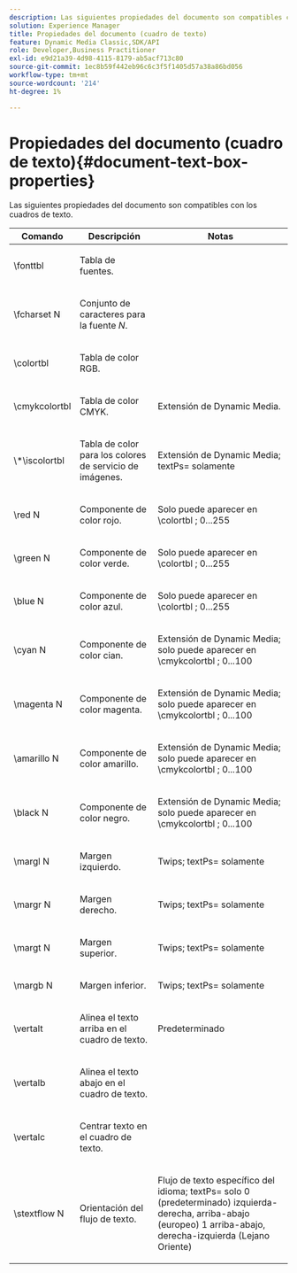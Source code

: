 ```yaml
---
description: Las siguientes propiedades del documento son compatibles con los cuadros de texto.
solution: Experience Manager
title: Propiedades del documento (cuadro de texto)
feature: Dynamic Media Classic,SDK/API
role: Developer,Business Practitioner
exl-id: e9d21a39-4d98-4115-8179-ab5acf713c80
source-git-commit: 1ec8b59f442eb96c6c3f5f1405d57a38a86bd056
workflow-type: tm+mt
source-wordcount: '214'
ht-degree: 1%

---
```


# Propiedades del documento (cuadro de texto){#document-text-box-properties}

Las siguientes propiedades del documento son compatibles con los cuadros de texto.

<table id="table_8E1DF8E6BD894D7A9ACFC839918E2315"> 
 <thead> 
  <tr> 
   <th class="entry"> <b>Comando</b> </th> 
   <th class="entry"> <b>Descripción</b> </th> 
   <th class="entry"> <b>Notas</b> </th> 
  </tr> 
 </thead>
 <tbody> 
  <tr> 
   <td> <span class="codeph"> \fonttbl  </span> </td> 
   <td> <p>Tabla de fuentes. </p> </td> 
   <td> <p> </p> </td> 
  </tr> 
  <tr> 
   <td> <span class="codeph"> \fcharset  <span class="varname"> N  </span> </span> </td> 
   <td> <p>Conjunto de caracteres para la fuente <i>N</i>. </p> </td> 
   <td> <p> </p> </td> 
  </tr> 
  <tr> 
   <td> <span class="codeph"> \colortbl  </span> </td> 
   <td> <p>Tabla de color RGB. </p> </td> 
   <td> <p> </p> </td> 
  </tr> 
  <tr> 
   <td> <span class="codeph"> \cmykcolortbl  </span> </td> 
   <td> <p>Tabla de color CMYK. </p> </td> 
   <td> <p>Extensión de Dynamic Media. </p> </td> 
  </tr> 
  <tr> 
   <td> <span class="codeph"> \*\iscolortbl  </span> </td> 
   <td> <p>Tabla de color para los colores de servicio de imágenes. </p> </td> 
   <td> <p>Extensión de Dynamic Media; <span class="codeph"> textPs= </span> solamente </p> </td> 
  </tr> 
  <tr> 
   <td> <span class="codeph"> \red  <span class="varname"> N  </span> </span> </td> 
   <td> <p>Componente de color rojo. </p> </td> 
   <td> <p>Solo puede aparecer en <span class="codeph"> \colortbl </span>; 0...255 </p> </td> 
  </tr> 
  <tr> 
   <td> <span class="codeph"> \green  <span class="varname"> N  </span> </span> </td> 
   <td> <p>Componente de color verde. </p> </td> 
   <td> <p>Solo puede aparecer en <span class="codeph"> \colortbl </span>; 0...255 </p> </td> 
  </tr> 
  <tr> 
   <td> <span class="codeph"> \blue  <span class="varname"> N  </span> </span> </td> 
   <td> <p>Componente de color azul. </p> </td> 
   <td> <p>Solo puede aparecer en <span class="codeph"> \colortbl </span>; 0...255 </p> </td> 
  </tr> 
  <tr> 
   <td> <span class="codeph"> \cyan  <span class="varname"> N  </span> </span> </td> 
   <td> <p>Componente de color cian. </p> </td> 
   <td> <p>Extensión de Dynamic Media; solo puede aparecer en <span class="codeph"> \cmykcolortbl </span>; 0...100 </p> </td> 
  </tr> 
  <tr> 
   <td> <span class="codeph"> \magenta  <span class="varname"> N  </span> </span> </td> 
   <td> <p>Componente de color magenta. </p> </td> 
   <td> <p>Extensión de Dynamic Media; solo puede aparecer en <span class="codeph"> \cmykcolortbl </span>; 0...100 </p> </td> 
  </tr> 
  <tr> 
   <td> <span class="codeph"> \amarillo  <span class="varname"> N  </span> </span> </td> 
   <td> <p>Componente de color amarillo. </p> </td> 
   <td> <p>Extensión de Dynamic Media; solo puede aparecer en <span class="codeph"> \cmykcolortbl </span>; 0...100 </p> </td> 
  </tr> 
  <tr> 
   <td> <span class="codeph"> \black  <span class="varname"> N  </span> </span> </td> 
   <td> <p>Componente de color negro. </p> </td> 
   <td> <p>Extensión de Dynamic Media; solo puede aparecer en <span class="codeph"> \cmykcolortbl </span>; 0...100 </p> </td> 
  </tr> 
  <tr> 
   <td> <span class="codeph"> \margl  <span class="varname"> N  </span> </span> </td> 
   <td> <p>Margen izquierdo. </p> </td> 
   <td> <p>Twips; <span class="codeph"> textPs= </span> solamente </p> </td> 
  </tr> 
  <tr> 
   <td> <span class="codeph"> \margr  <span class="varname"> N  </span> </span> </td> 
   <td> <p>Margen derecho. </p> </td> 
   <td> <p>Twips; <span class="codeph"> textPs= </span> solamente </p> </td> 
  </tr> 
  <tr> 
   <td> <span class="codeph"> \margt  <span class="varname"> N  </span> </span> </td> 
   <td> <p>Margen superior. </p> </td> 
   <td> <p>Twips; <span class="codeph"> textPs= </span> solamente </p> </td> 
  </tr> 
  <tr> 
   <td> <span class="codeph"> \margb  <span class="varname"> N  </span> </span> </td> 
   <td> <p>Margen inferior. </p> </td> 
   <td> <p>Twips; <span class="codeph"> textPs= </span> solamente </p> </td> 
  </tr> 
  <tr> 
   <td> <span class="codeph"> \vertalt  </span> </td> 
   <td> <p>Alinea el texto arriba en el cuadro de texto. </p> </td> 
   <td> <p>Predeterminado </p> </td> 
  </tr> 
  <tr> 
   <td> <span class="codeph"> \vertalb  </span> </td> 
   <td> <p>Alinea el texto abajo en el cuadro de texto. </p> </td> 
   <td> <p> </p> </td> 
  </tr> 
  <tr> 
   <td> <span class="codeph"> \vertalc  </span> </td> 
   <td> <p>Centrar texto en el cuadro de texto. </p> </td> 
   <td> <p> </p> </td> 
  </tr> 
  <tr> 
   <td> <span class="codeph"> \stextflow  <span class="varname"> N  </span> </span> </td> 
   <td> <p>Orientación del flujo de texto. </p> </td> 
   <td> <p>Flujo de texto específico del idioma; <span class="codeph"> textPs= </span> solo 0 (predeterminado) izquierda-derecha, arriba-abajo (europeo) 1 arriba-abajo, derecha-izquierda (Lejano Oriente) </p> </td> 
  </tr> 
 </tbody> 
</table>
